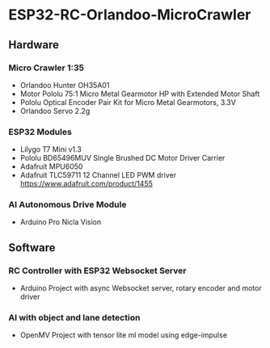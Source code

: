 # ESP32-RC-Orlandoo-MicroCrawler

## Hardware
### Micro Crawler 1:35
- Orlandoo Hunter OH35A01
- Motor Pololu 75:1 Micro Metal Gearmotor HP with Extended Motor Shaft
- Pololu Optical Encoder Pair Kit for Micro Metal Gearmotors, 3.3V
- Orlandoo Servo 2.2g

### ESP32 Modules
- Lilygo T7 Mini v1.3
- Pololu BD65496MUV Single Brushed DC Motor Driver Carrier
- Adafruit MPU6050
- Adafruit TLC59711 12 Channel LED PWM driver https://www.adafruit.com/product/1455

### AI Autonomous Drive Module
- Arduino Pro Nicla Vision

## Software
### RC Controller with ESP32 Websocket Server
- Arduino Project with async Websocket server, rotary encoder and motor driver

### AI with object and lane detection 
- OpenMV Project with tensor lite ml model using edge-impulse
